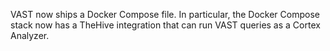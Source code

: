 VAST now ships a Docker Compose file. In particular, the Docker Compose stack
now has a TheHive integration that can run VAST queries as a Cortex Analyzer.

